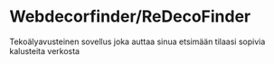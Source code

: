 # Webdecorfinder/ReDecoFinder

Tekoälyavusteinen sovellus joka auttaa sinua etsimään tilaasi sopivia kalusteita verkosta
